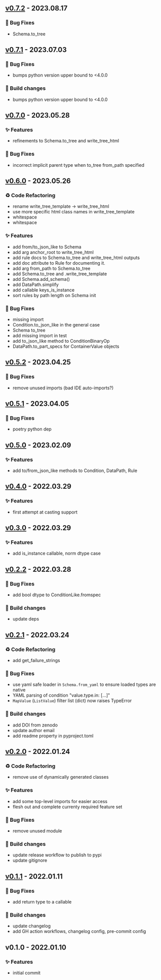 
<a name="v0.7.2"></a>
## [v0.7.2](https://github.com/hpcflow/valida/compare/v0.7.1...v0.7.2) - 2023.08.17

### 🐛 Bug Fixes

* Schema.to_tree


<a name="v0.7.1"></a>
## [v0.7.1](https://github.com/hpcflow/valida/compare/v0.7.0...v0.7.1) - 2023.07.03

### 🐛 Bug Fixes

* bumps python version upper bound to <4.0.0

### 👷 Build changes

* bumps python version upper bound to <4.0.0


<a name="v0.7.0"></a>
## [v0.7.0](https://github.com/hpcflow/valida/compare/v0.6.0...v0.7.0) - 2023.05.28

### ✨ Features

* refinements to Schema.to_tree and write_tree_html

### 🐛 Bug Fixes

* incorrect implicit parent type when to_tree from_path specified


<a name="v0.6.0"></a>
## [v0.6.0](https://github.com/hpcflow/valida/compare/v0.5.2...v0.6.0) - 2023.05.26

### ♻ Code Refactoring

* rename write_tree_template -> write_tree_html
* use more specific html class names in write_tree_template
* whitespace
* whitespace

### ✨ Features

* add from/to_json_like to Schema
* add arg anchor_root to write_tree_html
* add rule docs to Schema.to_tree and write_tree_html outputs
* add doc attribute to Rule for documenting it.
* add arg from_path to Schema.to_tree
* add Schema.to_tree and .write_tree_template
* add Schema.add_schema()
* add DataPath.simplify
* add callable keys_is_instance
* sort rules by path length on Schema init

### 🐛 Bug Fixes

* missing import
* Condition.to_json_like in the general case
* Schema to_tree
* add missing import in test
* add to_json_like method to ConditionBinaryOp
* DataPath.to_part_specs for ContainerValue objects


<a name="v0.5.2"></a>
## [v0.5.2](https://github.com/hpcflow/valida/compare/v0.5.1...v0.5.2) - 2023.04.25

### 🐛 Bug Fixes

* remove unused imports (bad IDE auto-imports?)


<a name="v0.5.1"></a>
## [v0.5.1](https://github.com/hpcflow/valida/compare/v0.5.0...v0.5.1) - 2023.04.05

### 🐛 Bug Fixes

* poetry python dep


<a name="v0.5.0"></a>
## [v0.5.0](https://github.com/hpcflow/valida/compare/v0.4.0...v0.5.0) - 2023.02.09

### ✨ Features

* add to/from_json_like methods to Condition, DataPath, Rule


<a name="v0.4.0"></a>
## [v0.4.0](https://github.com/hpcflow/valida/compare/v0.3.0...v0.4.0) - 2022.03.29

### ✨ Features

* first attempt at casting support


<a name="v0.3.0"></a>
## [v0.3.0](https://github.com/hpcflow/valida/compare/v0.2.2...v0.3.0) - 2022.03.29

### ✨ Features

* add is_instance callable, norm dtype case


<a name="v0.2.2"></a>
## [v0.2.2](https://github.com/hpcflow/valida/compare/v0.2.1...v0.2.2) - 2022.03.28

### 🐛 Bug Fixes

* add bool dtype to ConditionLike.fromspec

### 👷 Build changes

* update deps


<a name="v0.2.1"></a>
## [v0.2.1](https://github.com/hpcflow/valida/compare/v0.2.0...v0.2.1) - 2022.03.24

### ♻ Code Refactoring

* add get_failure_strings

### 🐛 Bug Fixes

* use yaml safe loader in `Schema.from_yaml` to ensure loaded types are native
* YAML parsing of condition "value.type.in: [...]"
* `MapValue` (`ListValue`) filter list (dict) now raises TypeError

### 👷 Build changes

* add DOI from zenodo
* update author email
* add readme property in pyproject.toml


<a name="v0.2.0"></a>
## [v0.2.0](https://github.com/hpcflow/valida/compare/v0.1.1...v0.2.0) - 2022.01.24

### ♻ Code Refactoring

* remove use of dynamically generated classes

### ✨ Features

* add some top-level imports for easier access
* flesh out and complete currenty required feature set

### 🐛 Bug Fixes

* remove unused module

### 👷 Build changes

* update release workflow to publish to pypi
* update gitignore


<a name="v0.1.1"></a>
## [v0.1.1](https://github.com/hpcflow/valida/compare/v0.1.0...v0.1.1) - 2022.01.11

### 🐛 Bug Fixes

* add return type to a callable

### 👷 Build changes

* update changelog
* add GH action workflows, changelog config, pre-commit config


<a name="v0.1.0"></a>
## v0.1.0 - 2022.01.10

### ✨ Features

* initial commit

